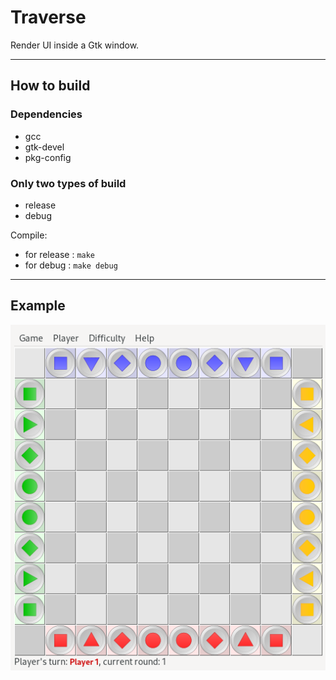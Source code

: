 # Traverse

Render UI inside a Gtk window.

---

## How to build

### Dependencies

- gcc
- gtk-devel
- pkg-config

### Only two types of build

- release
- debug

Compile:

- for release : `make`
- for debug : `make debug`

---

## Example

![traverse](traverse.png "Demo")
